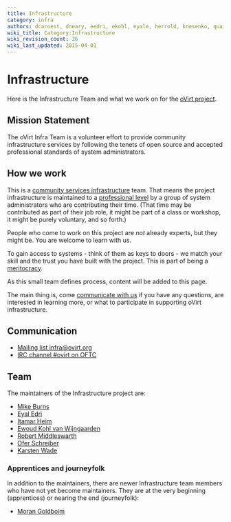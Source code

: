 ```yaml
---
title: Infrastructure
category: infra
authors: dcaroest, dneary, eedri, ekohl, eyale, herrold, knesenko, quaid, rmiddle
wiki_title: Category:Infrastructure
wiki_revision_count: 26
wiki_last_updated: 2015-04-01
---
```


# Infrastructure

Here is the Infrastructure Team and what we work on for the [oVirt project](http://ovirt.org).

## Mission Statement

The oVirt Infra Team is a volunteer effort to provide community infrastructure services by following the tenets of open source and accepted professional standards of system administrators.

## How we work

This is a [community services infrastructure](http://fedorahosted.org/csi/) team. That means the project infrastructure is maintained to a [professional level](http://mmcgrath.fedorapeople.org/html-single/) by a group of system administrators who are contributing their time. (That time may be contributed as part of their job role, it might be part of a class or workshop, it might be purely voluntary, and so forth.)

People who come to work on this project are *not* already experts, but they might be. You are welcome to learn with us.

To gain access to systems - think of them as keys to doors - we match your skill and the trust you have built with the project. This is part of being a [meritocracy](http://www.ovirt.org/governance/).

As this small team defines process, content will be added to this page.

The main thing is, come [communicate with us](#Communicate) if you have any questions, are interested in learning more, or what to participate in supporting oVirt infrastructure.

## Communication

*   [Mailing list infra@ovirt.org](http://lists.ovirt.org/mailman/listinfo/infra)
*   [IRC channel #ovirt on OFTC](irc://irc.oftc.net/#ovirt)

## Team

The maintainers of the Infrastructure project are:

*   [Mike Burns](User:Mburns)
*   [Eyal Edri](User:Eyal)
*   [Itamar Heim](User:Iheim)
*   [Ewoud Kohl van Wijngaarden](User:Ekojl)
*   [Robert Middleswarth](User:Rmiddle)
*   [Ofer Schreiber](User:Oschreib)
*   [Karsten Wade](User:Quaid)

### Apprentices and journeyfolk

In addition to the maintainers, there are newer Infrastructure team members who have not yet become maintainers. They are at the very beginning (apprentices) or nearing the end (journeyfolk):

*   [Moran Goldboim](User:Mgoldboi)

